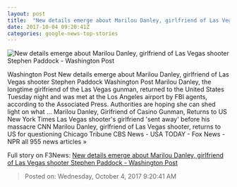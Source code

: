 ```yaml
---
layout: post
title:  "New details emerge about Marilou Danley, girlfriend of Las Vegas shooter Stephen Paddock - Washington Post"
date: 2017-10-04 09:20:41Z
categories: google-news-top-stories
---
```


![New details emerge about Marilou Danley, girlfriend of Las Vegas shooter Stephen Paddock - Washington Post](https://www.washingtonpost.com/resizer/ZE_mS4XvqaslitMDHoCpWKghaoo=/1484x0/https://arc-anglerfish-washpost-prod-washpost.s3.amazonaws.com/public/XBGYTXESYM6R3EAO3PS2OZAZXI.jpg)

Washington Post New details emerge about Marilou Danley, girlfriend of Las Vegas shooter Stephen Paddock Washington Post Marilou Danley, the longtime girlfriend of the Las Vegas gunman, returned to the United States Tuesday night and was met at the Los Angeles airport by FBI agents, according to the Associated Press. Authorities are hoping she can shed light on what ... Marilou Danley, Girlfriend of Casino Gunman, Returns to US New York Times Las Vegas shooter's girlfriend 'sent away' before his massacre CNN Marilou Danley, girlfriend of Las Vegas shooter, returns to US for questioning Chicago Tribune CBS News - USA TODAY - Fox News - NPR all 955 news articles »


Full story on F3News: [New details emerge about Marilou Danley, girlfriend of Las Vegas shooter Stephen Paddock - Washington Post](http://www.f3nws.com/n/jutGY)

> Posted on: Wednesday, October 4, 2017 9:20:41 AM
